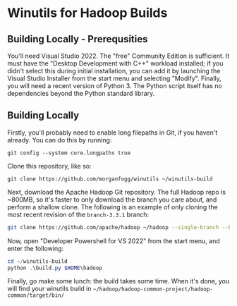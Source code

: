 # Winutils for Hadoop Builds

## Building Locally - Prerequsities

You'll need Visual Studio 2022. The "free" Community Edition is sufficient. It must have the
"Desktop Development with C++" workload installed; if you didn't select this during initial
installation, you can add it by launching the Visual Studio Installer from the start menu and
selecting "Modify". Finally, you will need a recent version of Python 3. The Python script itself
has no dependencies beyond the Python standard library.

## Building Locally

Firstly, you'll probably need to enable long filepaths in Git, if you haven't already. You can do
this by running:

```
git config --system core.longpaths true
```

Clone this repository, like so:

```
git clone https://github.com/morganfogg/winutils ~/winutils-build
```

Next, download the Apache Hadoop Git repository. The full Hadoop repo is ~800MB, so it's faster to
only download the branch you care about, and perform a shallow clone. The following is an example
of only cloning the most recent revision of the `branch-3.3.1` branch:

```bash
git clone https://github.com/apache/hadoop ~/hadoop --single-branch --branch branch-3.3.1 --depth=1
```

Now, open "Developer Powershell for VS 2022" from the start menu, and enter the following:

```powershell
cd ~/winutils-build
python .\build.py $HOME\hadoop
```

Finally, go make some lunch: the build takes some time. When it's done, you will find your winutils
build in `~/hadoop/hadoop-common-project/hadoop-common/target/bin/`
